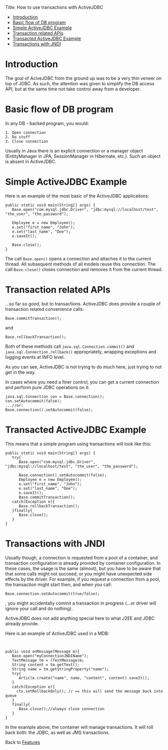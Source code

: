 Title: How to use transactions with ActiveJDBC

-   [Introduction](#Introduction)
-   [Basic flow of DB program](#Basic_flow_of_DB_program)
-   [Simple ActiveJDBC Example](#Simple_ActiveJDBC_Example)
-   [Transaction related APIs](#Transaction_related_APIs)
-   [Transacted ActiveJDBC Example](#Transacted_ActiveJDBC_Example)
-   [Transactions with JNDI](#Transactions_with_JNDI)

Introduction
============

The goal of AciveJDBC from the ground up was to be a very thin veneer on top of JDBC. As such, the attention was given to simplify the DB access API, but at the same time not take control away from a developer.

Basic flow of DB program
========================

In any DB - backed program, you would:

~~~~ {.prettyprint}
1. Open connection
2. Do stuff
3. Close connection
~~~~

Usually in Java there is an explicit connection or a manager object (EntityManager in JPA, SessionManager in Hibernate, etc.). Such an object is absent in ActiveJDBC.

Simple ActiveJDBC Example
=========================

Here is an example of the most basic of the ActiveJDBC applicaitons:

~~~~ {.prettyprint}
public static void main(String[] args) {
   Base.open("com.mysql.jdbc.Driver", "jdbc:mysql://localhost/test", "the_user", "the_password");

   Employee e = new Employee();
   e.set("first_name", "John");
   e.set("last_name", "Doe");
   e.saveIt();

   Base.close();
}
~~~~

The call `Base.open()` opens a connection and attaches it to the current thread. All subsequent methods of all models reuse this connection. The call `Base.close()` closes connection and removes it from the current thread.

Transaction related APIs
========================

...so far so good, but to transactions. ActiveJDBC does provide a couple of transaction related convenience calls:

~~~~ {.prettyprint}
Base.commitTransaction();
~~~~

and

~~~~ {.prettyprint}
Base.rollbackTransaction();
~~~~

Both of these methods call `java.sql.Connection.commit()` and `java.sql.Connection.rollback()` appropriately, wrapping exceptions and logging events at INFO level.

As you can see, ActiveJDBC is not trying to do much here, just trying to not get in the way.

In cases where you need a finer control, you can get a current connection and perform pure JDBC operations on it:

~~~~ {.prettyprint}
java.sql.Connection con = Base.connection();
con.setAutocommit(false);
...//or:
Base.connection().setAutocommit(false);
~~~~

Transacted ActiveJDBC Example
=============================

This means that a simple program using transactions will look like this:

~~~~ {.prettyprint}
public static void main(String[] args) {
   try{
      Base.open("com.mysql.jdbc.Driver", "jdbc:mysql://localhost/test", "the_user", "the_password");

      Base.connection().setAutocommit(false);
      Employee e = new Employee();
      e.set("first_name", "John");
      e.set("last_name", "Doe");
      e.saveIt();
      Base.commitTransaction();
   catch(Exception e){
      Base.rollbackTransaction();
   }finally{
      Base.close();
   }
}
~~~~

Transactions with JNDI
======================

Usually though, a connection is requested from a pool of a container, and transaction configuration is already provided by container configuration. In these cases, the usage is the same (almost), but you have to be aware that that some calls might not succeed, or you might have unexpected side effects by the driver. For example, if you request a connection from a pool, the transaction might start then, and when you call:

~~~~ {.prettyprint}
Base.connection.setAutocommit(true/false);
~~~~

, you might accidentally commit a transaction in progress (...or driver will ignore your call and do nothing).

ActiveJDBC does not add anything special here to what J2EE and JDBC already provide.

Here is an example of ActiveJDBC used in a MDB:

~~~~ {.prettyprint}


public void onMessage(Message m){
   Base.open("myConnectionJNDIName");
   TextMessage tm = (TextMessage)m;
   String content = tm.getText();
   String name = tm.getStringProperty("name");
   try{
      Article.create("name", name, "content", content).saveIt();
   }
   catch(Exception e){
     ctx.setRollbackOnly(); // == this will send the message back into queue
   }
   finally{
      Base.close();//always close connection
   }
}
~~~~

In the example above, the container will manage transactions. It will roll back both: the JDBC, as well as JMS transactions.

Back to [Features](Features)
